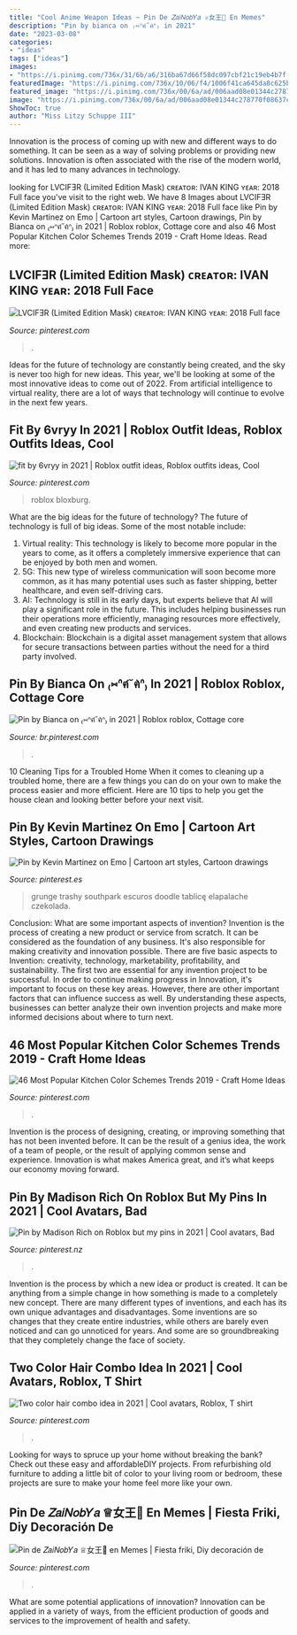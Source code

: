 ```yaml
---
title: "Cool Anime Weapon Ideas ~ Pin De ‏𝑍𝑎𝑖𝑁𝑜𝑏𝑌𝑎 ♕女王🧬 En Memes"
description: "Pin by bianca on ₍⑅ᐢฅ́˘ฅ̀ᐢ₎ in 2021"
date: "2023-03-08"
categories:
- "ideas"
tags: ["ideas"]
images:
- "https://i.pinimg.com/736x/31/6b/a6/316ba67d66f58dc097cbf21c19eb4b7f.jpg"
featuredImage: "https://i.pinimg.com/736x/10/06/f4/1006f41ca645da8c625b1304e25015be.jpg"
featured_image: "https://i.pinimg.com/736x/00/6a/ad/006aad08e01344c278770f08637c0655.jpg"
image: "https://i.pinimg.com/736x/00/6a/ad/006aad08e01344c278770f08637c0655.jpg"
ShowToc: true
author: "Miss Litzy Schuppe III"
---
```



Innovation is the process of coming up with new and different ways to do something. It can be seen as a way of solving problems or providing new solutions. Innovation is often associated with the rise of the modern world, and it has led to many advances in technology.

	

		
looking for LVCIFƎR (Limited Edition Mask) ᴄʀᴇᴀᴛᴏʀ: IVAN KING ʏᴇᴀʀ: 2018 Full face you've visit to the right web. We have 8 Images about LVCIFƎR (Limited Edition Mask) ᴄʀᴇᴀᴛᴏʀ: IVAN KING ʏᴇᴀʀ: 2018 Full face like Pin by Kevin Martinez on Emo | Cartoon art styles, Cartoon drawings, Pin by Bianca on ₍⑅ᐢฅ́˘ฅ̀ᐢ₎ in 2021 | Roblox roblox, Cottage core and also 46 Most Popular Kitchen Color Schemes Trends 2019 - Craft Home Ideas. Read more:
		
    
## LVCIFƎR (Limited Edition Mask) ᴄʀᴇᴀᴛᴏʀ: IVAN KING ʏᴇᴀʀ: 2018 Full Face

<img loading=lazy src="https://i.pinimg.com/736x/31/6b/a6/316ba67d66f58dc097cbf21c19eb4b7f.jpg" onerror="this.onerror=null;this.src='https://tse1.mm.bing.net/th?id=OIP.Uj6UEm8I7AisIMysCnKv0QHaLH&amp;pid=15.1';" alt="LVCIFƎR (Limited Edition Mask) ᴄʀᴇᴀᴛᴏʀ: IVAN KING ʏᴇᴀʀ: 2018 Full face">

_Source: pinterest.com_

>. 

	

Ideas for the future of technology are constantly being created, and the sky is never too high for new ideas. This year, we'll be looking at some of the most innovative ideas to come out of 2022. From artificial intelligence to virtual reality, there are a lot of ways that technology will continue to evolve in the next few years.

    
## Fit By 6vryy In 2021 | Roblox Outfit Ideas, Roblox Outfits Ideas, Cool

<img loading=lazy src="https://i.pinimg.com/736x/94/98/c4/9498c4a7081ffadf705da8c954cfdd48.jpg" onerror="this.onerror=null;this.src='https://tse4.mm.bing.net/th?id=OIP.exVVe5PWegSZawilNFOk_wHaN3&amp;pid=15.1';" alt="fit by 6vryy in 2021 | Roblox outfit ideas, Roblox outfits ideas, Cool">

_Source: pinterest.com_

>roblox bloxburg. 

	

What are the big ideas for the future of technology?
The future of technology is full of big ideas. Some of the most notable include:
1. Virtual reality: This technology is likely to become more popular in the years to come, as it offers a completely immersive experience that can be enjoyed by both men and women.
2. 5G: This new type of wireless communication will soon become more common, as it has many potential uses such as faster shipping, better healthcare, and even self-driving cars.
3. AI: Technology is still in its early days, but experts believe that AI will play a significant role in the future. This includes helping businesses run their operations more efficiently, managing resources more effectively, and even creating new products and services.
4. Blockchain: Blockchain is a digital asset management system that allows for secure transactions between parties without the need for a third party involved.

    
## Pin By Bianca On ₍⑅ᐢฅ́˘ฅ̀ᐢ₎ In 2021 | Roblox Roblox, Cottage Core

<img loading=lazy src="https://i.pinimg.com/736x/26/72/7c/26727cacd38e8116075bca53d1ef4136.jpg" onerror="this.onerror=null;this.src='https://tse2.mm.bing.net/th?id=OIP.fpXSoknKnLwnrp7iB5rqsQAAAA&amp;pid=15.1';" alt="Pin by Bianca on ₍⑅ᐢฅ́˘ฅ̀ᐢ₎ in 2021 | Roblox roblox, Cottage core">

_Source: br.pinterest.com_

>. 

	

10 Cleaning Tips for a Troubled Home
When it comes to cleaning up a troubled home, there are a few things you can do on your own to make the process easier and more efficient. Here are 10 tips to help you get the house clean and looking better before your next visit.

    
## Pin By Kevin Martinez On Emo | Cartoon Art Styles, Cartoon Drawings

<img loading=lazy src="https://i.pinimg.com/736x/00/6a/ad/006aad08e01344c278770f08637c0655.jpg" onerror="this.onerror=null;this.src='https://tse3.mm.bing.net/th?id=OIP.yFP2-y0TdNi6lYk1Eh0VdQHaLo&amp;pid=15.1';" alt="Pin by Kevin Martinez on Emo | Cartoon art styles, Cartoon drawings">

_Source: pinterest.es_

>grunge trashy southpark escuros doodle tablicę elapalache czekolada. 

	

Conclusion: What are some important aspects of invention?
Invention is the process of creating a new product or service from scratch. It can be considered as the foundation of any business. It's also responsible for making creativity and innovation possible. There are five basic aspects to Invention: creativity, technology, marketability, profitability, and sustainability. The first two are essential for any invention project to be successful. In order to continue making progress in Innovation, it's important to focus on these key areas. However, there are other important factors that can influence success as well. By understanding these aspects, businesses can better analyze their own invention projects and make more informed decisions about where to turn next.

    
## 46 Most Popular Kitchen Color Schemes Trends 2019 - Craft Home Ideas

<img loading=lazy src="https://i.pinimg.com/736x/10/06/f4/1006f41ca645da8c625b1304e25015be.jpg" onerror="this.onerror=null;this.src='https://tse3.mm.bing.net/th?id=OIP.M0lTAMKC_sTixdRJYJQGFAHaLH&amp;pid=15.1';" alt="46 Most Popular Kitchen Color Schemes Trends 2019 - Craft Home Ideas">

_Source: pinterest.com_

>. 

	

Invention is the process of designing, creating, or improving something that has not been invented before. It can be the result of a genius idea, the work of a team of people, or the result of applying common sense and experience. Innovation is what makes America great, and it’s what keeps our economy moving forward.

    
## Pin By Madison Rich On Roblox But My Pins In 2021 | Cool Avatars, Bad

<img loading=lazy src="https://i.pinimg.com/736x/d4/b3/32/d4b332a03abad0adcbcb41bf056b081c.jpg" onerror="this.onerror=null;this.src='https://tse2.mm.bing.net/th?id=OIP.Yq0hRNfpQVjzdA052qlwsQHaO0&amp;pid=15.1';" alt="Pin by Madison Rich on Roblox but my pins in 2021 | Cool avatars, Bad">

_Source: pinterest.nz_

>. 

	

Invention is the process by which a new idea or product is created. It can be anything from a simple change in how something is made to a completely new concept. There are many different types of inventions, and each has its own unique advantages and disadvantages. Some inventions are so changes that they create entire industries, while others are barely even noticed and can go unnoticed for years. And some are so groundbreaking that they completely change the face of society.

    
## Two Color Hair Combo Idea In 2021 | Cool Avatars, Roblox, T Shirt

<img loading=lazy src="https://i.pinimg.com/736x/bf/f4/75/bff47513f2bc879ab6951fdbc7ee30b6.jpg" onerror="this.onerror=null;this.src='https://tse4.mm.bing.net/th?id=OIP.dAEn1_2pAbCKOd1oe6tSawHaNK&amp;pid=15.1';" alt="Two color hair combo idea in 2021 | Cool avatars, Roblox, T shirt">

_Source: pinterest.com_

>. 

	

Looking for ways to spruce up your home without breaking the bank? Check out these easy and affordableDIY projects. From refurbishing old furniture to adding a little bit of color to your living room or bedroom, these projects are sure to make your home feel more like your own.

    
## Pin De ‏𝑍𝑎𝑖𝑁𝑜𝑏𝑌𝑎 ♕女王🧬 En Memes | Fiesta Friki, Diy Decoración De

<img loading=lazy src="https://i.pinimg.com/736x/0b/8e/8a/0b8e8a0b15dab3ce4a594d5f8de5d185.jpg" onerror="this.onerror=null;this.src='https://tse3.mm.bing.net/th?id=OIP.k_LpSqmfmpFCvw68NuDIdgHaKS&amp;pid=15.1';" alt="Pin de ‏𝑍𝑎𝑖𝑁𝑜𝑏𝑌𝑎 ♕女王🧬 en Memes | Fiesta friki, Diy decoración de">

_Source: pinterest.com_

>. 

	

What are some potential applications of innovation?
Innovation can be applied in a variety of ways, from the efficient production of goods and services to the improvement of health and safety.

